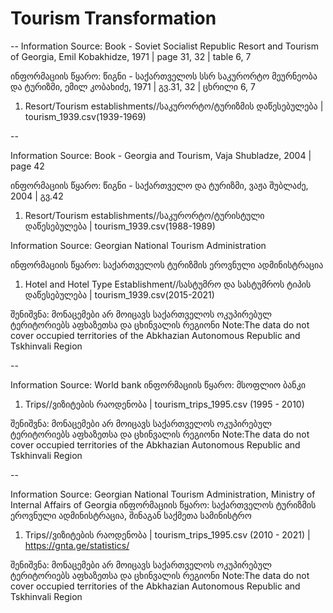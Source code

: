 # Tourism Transformation



--
Information Source: Book - Soviet Socialist Republic Resort and Tourism of Georgia, Emil Kobakhidze, 1971 | page 31, 32 | table 6, 7

ინფორმაციის წყარო: წიგნი - საქართველოს სსრ საკურორტო მეურნეობა და ტურიზმი, ემილ კობახიძე, 1971 | გვ.31, 32 | ცხრილი 6, 7

1. Resort/Tourism establishments//საკურორტო/ტურიზმის დაწესებულება | tourism_1939.csv(1939-1969) 

--

Information Source: Book - Georgia and Tourism, Vaja Shubladze, 2004 | page 42

ინფორმაციის წყარო: წიგნი - საქართველო და ტურიზმი, ვაჟა შუბლაძე, 2004 | გვ.42

1. Resort/Tourism establishments//საკურორტო/ტურისტული დაწესებულება | tourism_1939.csv(1988-1989) 


Information Source: Georgian National Tourism Administration

ინფორმაციის წყარო: საქართველოს ტურიზმის ეროვნული ადმინისტრაცია

1. Hotel and Hotel Type Establishment//სასტუმრო და სასტუმროს ტიპის დაწესებულება | tourism_1939.csv(2015-2021) 

შენიშვნა: მონაცემები არ მოიცავს საქართველოს ოკუპირებულ ტერიტორიებს აფხაზეთსა და ცხინვალის რეგიონი
Note:The data do not cover occupied territories of the Abkhazian Autonomous Republic and Tskhinvali Region

--

Information Source: World bank 
ინფორმაციის წყარო: მსოფლიო ბანკი


1. Trips//ვიზიტების რაოდენობა | tourism_trips_1995.csv (1995 - 2010)

შენიშვნა: მონაცემები არ მოიცავს საქართველოს ოკუპირებულ ტერიტორიებს აფხაზეთსა და ცხინვალის რეგიონი
Note:The data do not cover occupied territories of the Abkhazian Autonomous Republic and Tskhinvali Region


--

Information Source:  Georgian National Tourism Administration, Ministry of Internal Affairs of Georgia
ინფორმაციის წყარო: საქართველოს ტურიზმის ეროვნული ადმინისტრაცია, შინაგან საქმეთა სამინისტრო


1. Trips//ვიზიტების რაოდენობა | tourism_trips_1995.csv (2010 - 2021) | https://gnta.ge/statistics/ 

შენიშვნა: მონაცემები არ მოიცავს საქართველოს ოკუპირებულ ტერიტორიებს აფხაზეთსა და ცხინვალის რეგიონი
Note:The data do not cover occupied territories of the Abkhazian Autonomous Republic and Tskhinvali Region
